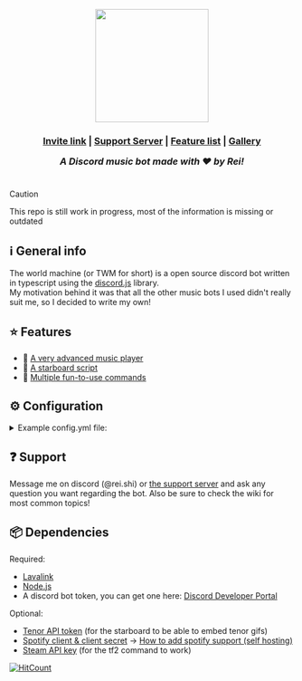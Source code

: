 <p align="center"><img width=200 height=200 src="https://github.com/Reishimanfr/TWM-bot/assets/92938606/de4f51a7-8499-4798-ad8c-dc78f5006cd0"</img></p>
<h3 align="center"> <a href="https://discord.com/api/oauth2/authorize?client_id=1073607844265476158&permissions=3426368&scope=bot">Invite link</a> | <a href="https://discord.gg/QGeraSWsan">Support Server</a> | <a href="https://github.com/Reishimanfr/TWM-bot/wiki/Features">Feature list<a/> | <a href="https://github.com/Reishimanfr/TWM-bot/wiki/Gallery">Gallery</a>

<i>A Discord music bot made with ❤️ by Rei!</i><br>

# 
> [!CAUTION]
> This repo is still work in progress, most of the information is missing or outdated<br>

## ℹ️ General info

The world machine (or TWM for short) is a open source discord bot written in typescript using the [discord.js](https://discord.js.org/) library.<br>
My motivation behind it was that all the other music bots I used didn't really suit me, so I decided to write my own!

## ⭐ Features
- 🎵 [A very advanced music player]('fixme')
- 🌟 [A starboard script]('fixme')
- 👀 [Multiple fun-to-use commands](https://github.com/Reishimanfr/TWM-bot/wiki/Commands)

## ⚙️ Configuration
<details>
 <summary>Example config.yml file:</summary>

```yaml
# This is a example configuration file for the bot. You can download it and fill out it's contents

# Token for the bot to login with
botToken: 'Insert your bot token here'

apiKeys:
  # This key is used for the /tf2 command to get data from a user's profile
  steam: 'Your steam api key here'

  # This is used in the starboard script to display tenor gifs correctly
  tenor: 'Your tenor api key here'

# Settings to control the bot's player behavior
player:
  # Should the bot leave the voice channel after the queue ends?
  leaveAfterQueueEnd: false

  # Time after which the bot will be automatically disconnected from the voice channel
  # (in minutes)
  playerTimeout: 10

  # Enables search suggestions in the /music play command when typing stuff in the field
  # You must run the command deployment script after enabling/disabling this!
  # Deployment script: <npm> run deploy
  autocomplete: true

  # Instead of making all responses to commands like /music play ephemeral, make them public
  announcePlayerActions: false # TODO

  # Re-sends the now playing embed after a song ends
  resendEmbedAfterSongEnd: true

  # Enables vote to skip song
  enableSkipvote: true

  # Sets the percentage of voice chat users required to vote "Yes" for the song to be skipped
  # Values between 0 - 100 (percents). This will be ignored if enableSkipvote is set to false
  skipvoteThreshold: 50

  # Sets how many people should be in vc for skipvotes to be enabled
  # -1 -> Always initiate skipvote
  skipvoteMemberRequirement: 3
```
</details>

## ❓ Support

Message me on discord (@rei.shi) or [the support server](https://discord.gg/QGeraSWsan) and ask any question you want regarding the bot. Also be sure to check the wiki for most common topics!

## 📦 Dependencies

Required:

- [Lavalink](https://github.com/lavalink-devs/Lavalink)
- [Node.js](https://nodejs.org/en)
- A discord bot token, you can get one here: [Discord Developer Portal](https://discord.com/developers/applications)

Optional:

- [Tenor API token](https://tenor.com/developer/dashboard) (for the starboard to be able to embed tenor gifs)
- [Spotify client & client secret](https://developer.spotify.com/documentation/web-api) -> [How to add spotify support (self hosting)](https://github.com/Reishimanfr/TWM-bot/wiki/%F0%9F%9F%A9-Adding-spotify-support)
- [Steam API key](https://steamcommunity.com/dev) (for the tf2 command to work)


 [![HitCount](https://hits.dwyl.com/Reishimanfr/TWM-bot.svg?style=flat&show=unique)](http://hits.dwyl.com/Reishimanfr/TWM-bot)

